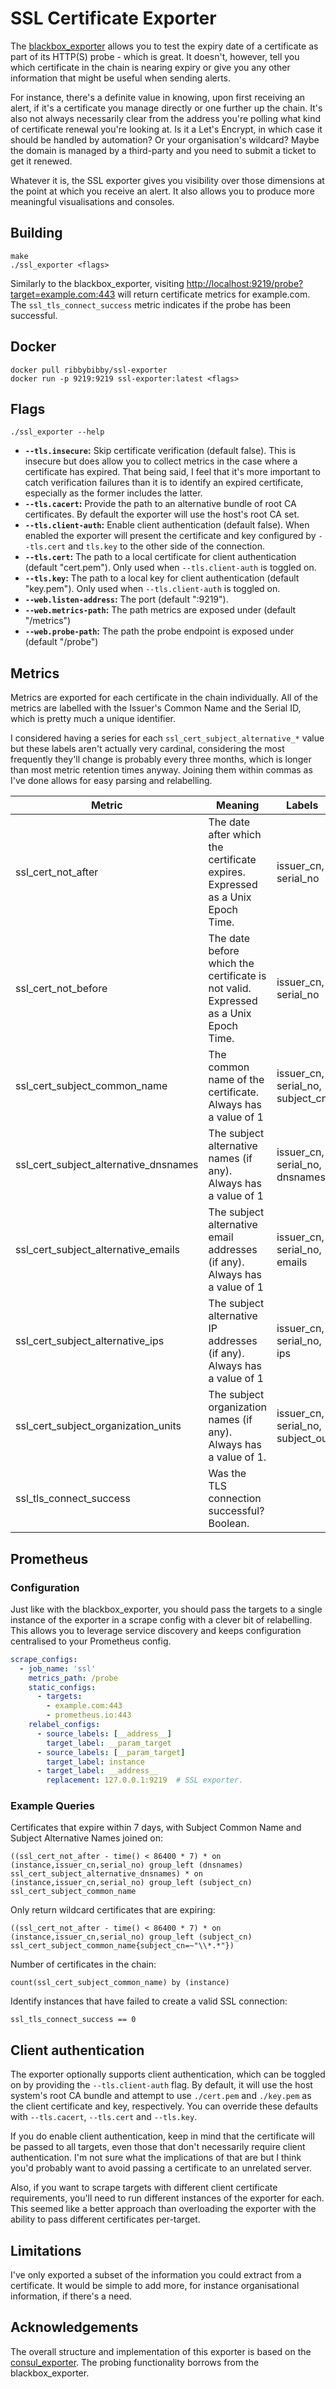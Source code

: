 # SSL Certificate Exporter

The [blackbox_exporter](https://github.com/prometheus/blackbox_exporter) allows you to test the expiry date of a certificate as part of its HTTP(S) probe - which is great. It doesn't, however, tell you which certificate in the chain is nearing expiry or give you any other information that might be useful when sending alerts. 

For instance, there's a definite value in knowing, upon first receiving an alert, if it's a certificate you manage directly or one further up the chain. It's also not always necessarily clear from the address you're polling what kind of certificate renewal you're looking at. Is it a Let's Encrypt, in which case it should be handled by automation? Or your organisation's wildcard? Maybe the domain is managed by a third-party and you need to submit a ticket to get it renewed. 

Whatever it is, the SSL exporter gives you visibility over those dimensions at the point at which you receive an alert. It also allows you to produce more meaningful visualisations and consoles.

## Building
    make
    ./ssl_exporter <flags>

Similarly to the blackbox_exporter, visiting [http://localhost:9219/probe?target=example.com:443](http://localhost:9219/probe?target=example.com:443) will return certificate metrics for example.com. The ```ssl_tls_connect_success``` metric indicates if the probe has been successful.

## Docker
    docker pull ribbybibby/ssl-exporter
    docker run -p 9219:9219 ssl-exporter:latest <flags>

## Flags
    ./ssl_exporter --help
 * __`--tls.insecure`:__ Skip certificate verification (default false). This is insecure but does allow you to collect metrics in the case where a certificate has expired. That being said, I feel that it's more important to catch verification failures than it is to identify an expired certificate, especially as the former includes the latter.
 * __`--tls.cacert`:__ Provide the path to an alternative bundle of root CA certificates. By default the exporter will use the host's root CA set.
 * __`--tls.client-auth`:__ Enable client authentication (default false). When enabled the exporter will present the certificate and key configured by `--tls.cert` and `tls.key` to the other side of the connection.
 * __`--tls.cert`:__ The path to a local certificate for client authentication (default "cert.pem"). Only used when `--tls.client-auth` is toggled on.
 * __`--tls.key`:__ The path to a local key for client authentication (default "key.pem"). Only used when `--tls.client-auth` is toggled on.
 * __`--web.listen-address`:__ The port (default ":9219").
 * __`--web.metrics-path`:__ The path metrics are exposed under (default "/metrics")
 * __`--web.probe-path`:__ The path the probe endpoint is exposed under (default "/probe")

## Metrics
Metrics are exported for each certificate in the chain individually. All of the metrics are labelled with the Issuer's Common Name and the Serial ID, which is pretty much a unique identifier.

I considered having a series for each ```ssl_cert_subject_alternative_*``` value but these labels aren't actually very cardinal, considering the most frequently they'll change is probably every three months, which is longer than most metric retention times anyway. Joining them within commas as I've done allows for easy parsing and relabelling.

| Metric | Meaning | Labels |
| ------ | ------- | ------ |
| ssl_cert_not_after | The date after which the certificate expires. Expressed as a Unix Epoch Time. | issuer_cn, serial_no |
| ssl_cert_not_before | The date before which the certificate is not valid. Expressed as a Unix Epoch Time. | issuer_cn, serial_no |
| ssl_cert_subject_common_name | The common name of the certificate. Always has a value of 1 | issuer_cn, serial_no, subject_cn |
| ssl_cert_subject_alternative_dnsnames | The subject alternative names (if any). Always has a value of 1 | issuer_cn, serial_no, dnsnames |
| ssl_cert_subject_alternative_emails | The subject alternative email addresses (if any). Always has a value of 1 | issuer_cn, serial_no, emails |
| ssl_cert_subject_alternative_ips | The subject alternative IP addresses (if any). Always has a value of 1 | issuer_cn, serial_no, ips |
| ssl_cert_subject_organization_units | The subject organization names (if any). Always has a value of 1. | issuer_cn, serial_no, subject_ou |
| ssl_tls_connect_success | Was the TLS connection successful? Boolean. | |

## Prometheus
### Configuration
Just like with the blackbox_exporter, you should pass the targets to a single instance of the exporter in a scrape config with a clever bit of relabelling. This allows you to leverage service discovery and keeps configuration centralised to your Prometheus config.
```yml
scrape_configs:
  - job_name: 'ssl'
    metrics_path: /probe
    static_configs:
      - targets:
        - example.com:443
        - prometheus.io:443
    relabel_configs:
      - source_labels: [__address__]
        target_label: __param_target
      - source_labels: [__param_target]
        target_label: instance
      - target_label: __address__
        replacement: 127.0.0.1:9219  # SSL exporter.
```
### Example Queries
Certificates that expire within 7 days, with Subject Common Name and Subject Alternative Names joined on:
    
    ((ssl_cert_not_after - time() < 86400 * 7) * on (instance,issuer_cn,serial_no) group_left (dnsnames) ssl_cert_subject_alternative_dnsnames) * on (instance,issuer_cn,serial_no) group_left (subject_cn) ssl_cert_subject_common_name


Only return wildcard certificates that are expiring:
  
    ((ssl_cert_not_after - time() < 86400 * 7) * on (instance,issuer_cn,serial_no) group_left (subject_cn) ssl_cert_subject_common_name{subject_cn=~"\\*.*"})


Number of certificates in the chain:
  
    count(ssl_cert_subject_common_name) by (instance)

Identify instances that have failed to create a valid SSL connection:

    ssl_tls_connect_success == 0

## Client authentication
The exporter optionally supports client authentication, which can be toggled on by providing the `--tls.client-auth` flag. By default, it will use the host system's root CA bundle and attempt to use `./cert.pem` and `./key.pem` as the client certificate and key, respectively. You can override these defaults with `--tls.cacert`, `--tls.cert` and `--tls.key`.

If you do enable client authentication, keep in mind that the certificate will be passed to all targets, even those that don't necessarily require client authentication. I'm not sure what the implications of that are but I think you'd probably want to avoid passing a certificate to an unrelated server.

Also, if you want to scrape targets with different client certificate requirements, you'll need to run different instances of the exporter for each. This seemed like a better approach than overloading the exporter with the ability to pass different certificates per-target.

## Limitations
I've only exported a subset of the information you could extract from a certificate. It would be simple to add more, for instance organisational information, if there's a need.

## Acknowledgements
The overall structure and implementation of this exporter is based on the [consul_exporter](https://github.com/prometheus/consul_exporter). The probing functionality borrows from the blackbox_exporter.
